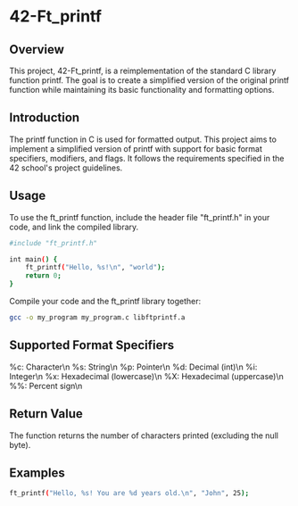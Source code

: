 # 42-Ft_printf
## Overview
This project, 42-Ft_printf, is a reimplementation of the standard C library function printf. The goal is to create a simplified version of the original printf function while maintaining its basic functionality and formatting options.

## Introduction
The printf function in C is used for formatted output. This project aims to implement a simplified version of printf with support for basic format specifiers, modifiers, and flags. It follows the requirements specified in the 42 school's project guidelines.

## Usage
To use the ft_printf function, include the header file "ft_printf.h" in your code, and link the compiled library.

```bash
#include "ft_printf.h"

int main() {
    ft_printf("Hello, %s!\n", "world");
    return 0;
}
```
Compile your code and the ft_printf library together:

```bash
gcc -o my_program my_program.c libftprintf.a
```
## Supported Format Specifiers
%c: Character\n
%s: String\n
%p: Pointer\n
%d: Decimal (int)\n
%i: Integer\n
%x: Hexadecimal (lowercase)\n
%X: Hexadecimal (uppercase)\n
%%: Percent sign\n

## Return Value
The function returns the number of characters printed (excluding the null byte).

## Examples
```bash
ft_printf("Hello, %s! You are %d years old.\n", "John", 25);
```
